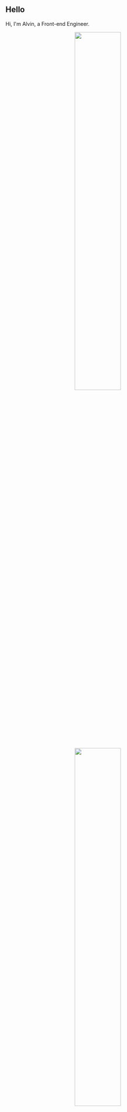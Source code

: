 ## Hello
Hi, I'm Alvin, a Front-end Engineer.

<p align="center">
  <img height="50%" width="auto" src ="https://github-readme-stats.vercel.app/api?username=achen718&show_icons=true&count_private=true&theme=dracula&hide_border=true&hide=issues,contribs&bg_color=00000000">
  <img height="50%" width="auto" src ="https://github-readme-stats.vercel.app/api/top-langs/?username=achen718&layout=compact&hide_border=true&theme=dracula&bg_color=00000000&langs_count=6&hide=jupyter%20notebook,tex,css,php&exclude_repo=Pacman-AI">

  <!--START_SECTION:waka-->

```txt
TypeScript   24 hrs 3 mins   █████████████████████▒░░░   85.26 %
JSON         1 hr 53 mins    █▓░░░░░░░░░░░░░░░░░░░░░░░   06.69 %
Other        1 hr 14 mins    █░░░░░░░░░░░░░░░░░░░░░░░░   04.43 %
JavaScript   20 mins         ▒░░░░░░░░░░░░░░░░░░░░░░░░   01.22 %
TSConfig     16 mins         ▒░░░░░░░░░░░░░░░░░░░░░░░░   00.99 %
```

<!--END_SECTION:waka-->
  <br>
  <br>
</p>

